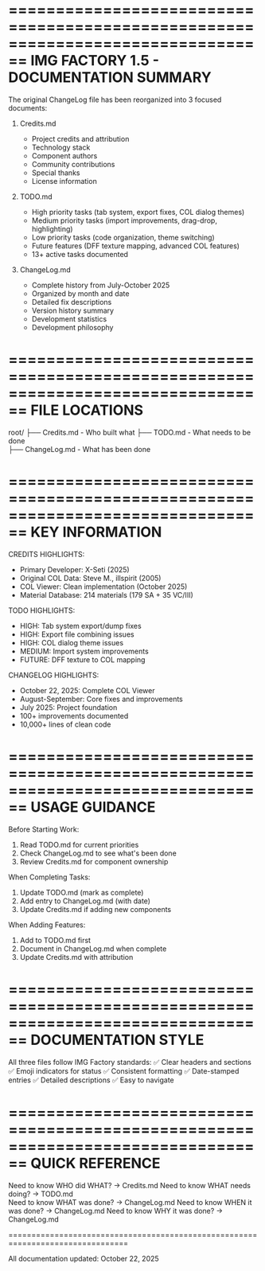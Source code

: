================================================================================
                   IMG FACTORY 1.5 - DOCUMENTATION SUMMARY
================================================================================

The original ChangeLog file has been reorganized into 3 focused documents:

1. Credits.md
   - Project credits and attribution
   - Technology stack
   - Component authors
   - Community contributions
   - Special thanks
   - License information

2. TODO.md  
   - High priority tasks (tab system, export fixes, COL dialog themes)
   - Medium priority tasks (import improvements, drag-drop, highlighting)
   - Low priority tasks (code organization, theme switching)
   - Future features (DFF texture mapping, advanced COL features)
   - 13+ active tasks documented

3. ChangeLog.md
   - Complete history from July-October 2025
   - Organized by month and date
   - Detailed fix descriptions
   - Version history summary
   - Development statistics
   - Development philosophy

================================================================================
                              FILE LOCATIONS
================================================================================

root/
├── Credits.md          - Who built what
├── TODO.md             - What needs to be done  
├── ChangeLog.md        - What has been done

================================================================================
                           KEY INFORMATION
================================================================================

CREDITS HIGHLIGHTS:
- Primary Developer: X-Seti (2025)
- Original COL Data: Steve M., illspirit (2005)
- COL Viewer: Clean implementation (October 2025)
- Material Database: 214 materials (179 SA + 35 VC/III)

TODO HIGHLIGHTS:
- HIGH: Tab system export/dump fixes
- HIGH: Export file combining issues
- HIGH: COL dialog theme issues
- MEDIUM: Import system improvements
- FUTURE: DFF texture to COL mapping

CHANGELOG HIGHLIGHTS:
- October 22, 2025: Complete COL Viewer
- August-September: Core fixes and improvements
- July 2025: Project foundation
- 100+ improvements documented
- 10,000+ lines of clean code

================================================================================
                           USAGE GUIDANCE
================================================================================

Before Starting Work:
1. Read TODO.md for current priorities
2. Check ChangeLog.md to see what's been done
3. Review Credits.md for component ownership

When Completing Tasks:
1. Update TODO.md (mark as complete)
2. Add entry to ChangeLog.md (with date)
3. Update Credits.md if adding new components

When Adding Features:
1. Add to TODO.md first
2. Document in ChangeLog.md when complete
3. Update Credits.md with attribution

================================================================================
                          DOCUMENTATION STYLE
================================================================================

All three files follow IMG Factory standards:
✅ Clear headers and sections
✅ Emoji indicators for status
✅ Consistent formatting
✅ Date-stamped entries
✅ Detailed descriptions
✅ Easy to navigate

================================================================================
                              QUICK REFERENCE
================================================================================

Need to know WHO did WHAT?        → Credits.md
Need to know WHAT needs doing?    → TODO.md  
Need to know WHAT was done?       → ChangeLog.md
Need to know WHEN it was done?    → ChangeLog.md
Need to know WHY it was done?     → ChangeLog.md

================================================================================

All documentation updated: October 22, 2025
